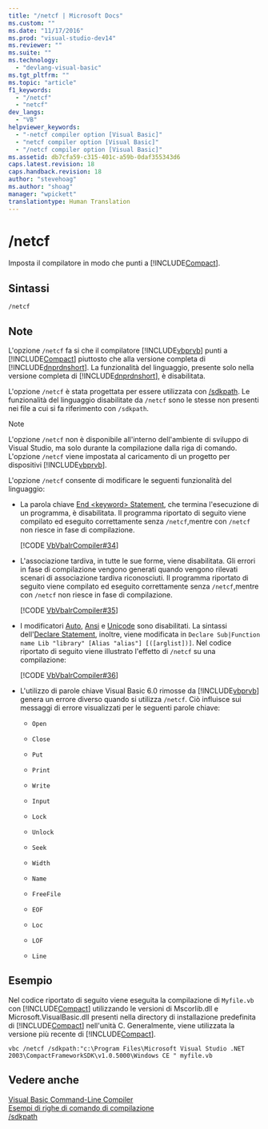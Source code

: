 ```yaml
---
title: "/netcf | Microsoft Docs"
ms.custom: ""
ms.date: "11/17/2016"
ms.prod: "visual-studio-dev14"
ms.reviewer: ""
ms.suite: ""
ms.technology: 
  - "devlang-visual-basic"
ms.tgt_pltfrm: ""
ms.topic: "article"
f1_keywords: 
  - "/netcf"
  - "netcf"
dev_langs: 
  - "VB"
helpviewer_keywords: 
  - "-netcf compiler option [Visual Basic]"
  - "netcf compiler option [Visual Basic]"
  - "/netcf compiler option [Visual Basic]"
ms.assetid: db7cfa59-c315-401c-a59b-0daf355343d6
caps.latest.revision: 18
caps.handback.revision: 18
author: "stevehoag"
ms.author: "shoag"
manager: "wpickett"
translationtype: Human Translation
---
```

# /netcf
Imposta il compilatore in modo che punti a [!INCLUDE[Compact](../../../visual-basic/reference/command-line-compiler/includes/compact_md.md)].  
  
## Sintassi  
  
```  
/netcf  
```  
  
## Note  
 L'opzione `/netcf` fa si che il compilatore [!INCLUDE[vbprvb](../../../csharp/programming-guide/concepts/linq/includes/vbprvb_md.md)] punti a [!INCLUDE[Compact](../../../visual-basic/reference/command-line-compiler/includes/compact_md.md)] piuttosto che alla versione completa di [!INCLUDE[dnprdnshort](../../../csharp/getting-started/includes/dnprdnshort_md.md)].  La funzionalità del linguaggio, presente solo nella versione completa di [!INCLUDE[dnprdnshort](../../../csharp/getting-started/includes/dnprdnshort_md.md)], è disabilitata.  
  
 L'opzione `/netcf` è stata progettata per essere utilizzata con [\/sdkpath](../../../visual-basic/reference/command-line-compiler/sdkpath.md).  Le funzionalità del linguaggio disabilitate da `/netcf` sono le stesse non presenti nei file a cui si fa riferimento con `/sdkpath`.  
  
> [!NOTE]
>  L'opzione `/netcf` non è disponibile all'interno dell'ambiente di sviluppo di Visual Studio, ma solo durante la compilazione dalla riga di comando.  L'opzione `/netcf` viene impostata al caricamento di un progetto per dispositivi [!INCLUDE[vbprvb](../../../csharp/programming-guide/concepts/linq/includes/vbprvb_md.md)].  
  
 L'opzione `/netcf` consente di modificare le seguenti funzionalità del linguaggio:  
  
-   La parola chiave [End \<keyword\> Statement](../../../visual-basic/language-reference/statements/end-keyword-statement.md), che termina l'esecuzione di un programma, è disabilitata.  Il programma riportato di seguito viene compilato ed eseguito correttamente senza `/netcf`,mentre con `/netcf` non riesce in fase di compilazione.  
  
     [!CODE [VbVbalrCompiler#34](../CodeSnippet/VS_Snippets_VBCSharp/VbVbalrCompiler#34)]  
  
-   L'associazione tardiva, in tutte le sue forme, viene disabilitata.  Gli errori in fase di compilazione vengono generati quando vengono rilevati scenari di associazione tardiva riconosciuti.  Il programma riportato di seguito viene compilato ed eseguito correttamente senza `/netcf`,mentre con `/netcf` non riesce in fase di compilazione.  
  
     [!CODE [VbVbalrCompiler#35](../CodeSnippet/VS_Snippets_VBCSharp/VbVbalrCompiler#35)]  
  
-   I modificatori [Auto](../../../visual-basic/language-reference/modifiers/auto.md), [Ansi](../../../visual-basic/language-reference/modifiers/ansi.md) e [Unicode](../../../visual-basic/language-reference/modifiers/unicode.md) sono disabilitati.  La sintassi dell'[Declare Statement](../../../visual-basic/language-reference/statements/declare-statement.md), inoltre, viene modificata in `Declare Sub|Function name Lib "library" [Alias "alias"] [([arglist])]`.  Nel codice riportato di seguito viene illustrato l'effetto di `/netcf` su una compilazione:  
  
     [!CODE [VbVbalrCompiler#36](../CodeSnippet/VS_Snippets_VBCSharp/VbVbalrCompiler#36)]  
  
-   L'utilizzo di parole chiave Visual Basic 6.0 rimosse da [!INCLUDE[vbprvb](../../../csharp/programming-guide/concepts/linq/includes/vbprvb_md.md)] genera un errore diverso quando si utilizza `/netcf`.  Ciò influisce sui messaggi di errore visualizzati per le seguenti parole chiave:  
  
    -   `Open`  
  
    -   `Close`  
  
    -   `Put`  
  
    -   `Print`  
  
    -   `Write`  
  
    -   `Input`  
  
    -   `Lock`  
  
    -   `Unlock`  
  
    -   `Seek`  
  
    -   `Width`  
  
    -   `Name`  
  
    -   `FreeFile`  
  
    -   `EOF`  
  
    -   `Loc`  
  
    -   `LOF`  
  
    -   `Line`  
  
## Esempio  
 Nel codice riportato di seguito viene eseguita la compilazione di `Myfile.vb` con [!INCLUDE[Compact](../../../visual-basic/reference/command-line-compiler/includes/compact_md.md)] utilizzando le versioni di Mscorlib.dll e Microsoft.VisualBasic.dll presenti nella directory di installazione predefinita di [!INCLUDE[Compact](../../../visual-basic/reference/command-line-compiler/includes/compact_md.md)] nell'unità C.  Generalmente, viene utilizzata la versione più recente di [!INCLUDE[Compact](../../../visual-basic/reference/command-line-compiler/includes/compact_md.md)].  
  
```  
vbc /netcf /sdkpath:"c:\Program Files\Microsoft Visual Studio .NET 2003\CompactFrameworkSDK\v1.0.5000\Windows CE " myfile.vb  
```  
  
## Vedere anche  
 [Visual Basic Command\-Line Compiler](../../../visual-basic/reference/command-line-compiler/index.md)   
 [Esempi di righe di comando di compilazione](../../../visual-basic/reference/command-line-compiler/sample-compilation-command-lines.md)   
 [\/sdkpath](../../../visual-basic/reference/command-line-compiler/sdkpath.md)